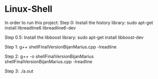 # Linux-Shell

In order to run this project:
Step 0: Install the history library: sudo apt-get install libreadline6 libreadline6-dev
				
Step 0.5: Install the libboost library:	sudo apt-get install libboost-dev
				
Step 1: g++ shellFinalVersionBijanMarius.cpp -lreadline
		
Step 2: g++ -o shellFinalVersionBijanMarius shellFinalVersionBijanMarius.cpp -lreadline
		
Step 3: ./a.out
